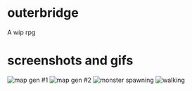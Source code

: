 # outerbridge
A wip rpg

# screenshots and gifs
![map gen #1](https://i.imgur.com/Fj9Vmxv.png)
![map gen #2](https://i.imgur.com/GSRVKtZ.png)
![monster spawning](https://i.imgur.com/MucNimz.png)
![walking](https://media.giphy.com/media/KLnbs9HZqL7FbzJ2Mw/giphy.gif)

